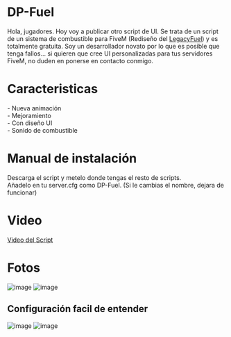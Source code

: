 # DP-Fuel
Hola, jugadores. Hoy voy a publicar otro script de UI. Se trata de un script de un sistema de combustible para FiveM (Rediseño del <a href="https://github.com/InZidiuZ/LegacyFuel">LegacyFuel</a>) y es totalmente gratuita. Soy un desarrollador novato por lo que es posible que tenga fallos... si quieren que cree UI personalizadas para tus servidores FiveM, no duden en ponerse en contacto conmigo.

<h1>Caracteristicas</h1>
 - Nueva animación <br>
 - Mejoramiento <br>
 - Con diseño UI <br>
 - Sonido de combustible

<h1>Manual de instalación</h1>
Descarga el script y metelo donde tengas el resto de scripts. <br>
Añadelo en tu server.cfg como DP-Fuel. (Si le cambias el nombre, dejara de funcionar)


<h1>Video</h1>
<a href="https://youtu.be/xE4wWIkPLes">Video del Script</a>

<h1>Fotos</h1>

![image](https://github.com/user-attachments/assets/ab1f857e-a967-49a8-9d84-e47ad8b1baff)
![image](https://github.com/user-attachments/assets/39450eed-e65b-4356-af85-1c03a717cf51)

<h2>Configuración facil de entender</h2>

![image](https://github.com/user-attachments/assets/117e830f-ebe7-4e26-9237-9dc12eb288e0)
![image](https://github.com/user-attachments/assets/fe5a7a12-e7b2-4684-9277-2fa04e017537)
